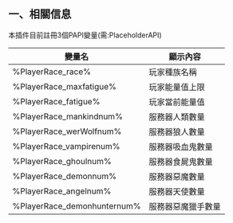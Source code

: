 ## 一、相關信息
本插件目前註冊3個PAPI變量(需:PlaceholderAPI)

|變量名   | 顯示內容  |
| ------------ | ------------ |
|%PlayerRace_race%| 玩家種族名稱|
|%PlayerRace_maxfatigue%| 玩家能量值上限|
|%PlayerRace_fatigue%| 玩家當前能量值|
|%PlayerRace_mankindnum%| 服務器人類數量|
|%PlayerRace_werWolfnum%| 服務器狼人數量|
|%PlayerRace_vampirenum%| 服務器吸血鬼數量|
|%PlayerRace_ghoulnum%| 服務器食屍鬼數量|
|%PlayerRace_demonnum%| 服務器惡魔數量|
|%PlayerRace_angelnum%| 服務器天使數量|
|%PlayerRace_demonhunternum%| 服務器惡魔獵手數量|

